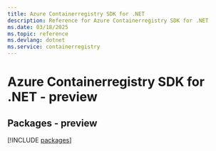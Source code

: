 ```yaml
---
title: Azure Containerregistry SDK for .NET
description: Reference for Azure Containerregistry SDK for .NET
ms.date: 03/18/2025
ms.topic: reference
ms.devlang: dotnet
ms.service: containerregistry
---
```

# Azure Containerregistry SDK for .NET - preview
## Packages - preview
[!INCLUDE [packages](containerregistry-index.md)]